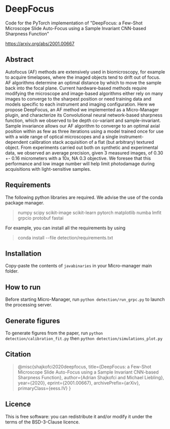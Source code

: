 # DeepFocus
Code for the PyTorch implementation of "DeepFocus: a Few-Shot Microscope Slide Auto-Focus using a Sample Invariant CNN-based Sharpness Function"

https://arxiv.org/abs/2001.00667

## Abstract
Autofocus (AF) methods are extensively used in biomicroscopy, for example to acquire timelapses, where the imaged objects tend to drift out of focus. AF algorithms determine an optimal distance by which to move the sample back into the focal plane. Current hardware-based methods require modifying the microscope and image-based algorithms either rely on many images to converge to the sharpest position or need training data and models specific to each instrument and imaging configuration. Here we propose DeepFocus, an AF method we implemented as a Micro-Manager plugin, and characterize its Convolutional neural network-based sharpness function, which we observed to be depth co-variant and sample-invariant. Sample invariance allows our AF algorithm to converge to an optimal axial position within as few as three iterations using a model trained once for use with a wide range of optical microscopes and a single instrument-dependent calibration stack acquisition of a flat (but arbitrary) textured object. From experiments carried out both on synthetic and experimental data, we observed an average precision, given 3 measured images, of 0.30 +- 0.16 micrometers with a 10x, NA 0.3 objective. We foresee that this performance and low image number will help limit photodamage during acquisitions with light-sensitive samples. 

## Requirements
The following python libraries are required. We advise the use of the conda package manager.
> numpy
> scipy
> scikit-image
> scikit-learn
> pytorch
> matplotlib
> numba
> lmfit
> grpcio
> protobuf
> fastai

For example, you can install all the requirements by using
> conda install --file detection/requirements.txt

## Installation
Copy-paste the contents of `javabinaries` in your Micro-manager main folder.

## How to run
Before starting Micro-Manager, run `python detection/run_grpc.py` to launch the processing server.

## Generate figures
To generate figures from the paper, run `python detection/calibration_fit.py` then `python detection/simulations_plot.py`

## Citation
>@misc{shajkofci2020deepfocus,
>    title={DeepFocus: a Few-Shot Microscope Slide Auto-Focus using a Sample Invariant CNN-based Sharpness Function},
>    author={Adrian Shajkofci and Michael Liebling},
>    year={2020},
>    eprint={2001.00667},
>    archivePrefix={arXiv},
>    primaryClass={eess.IV}
>}
## Licence
This is free software: you can redistribute it and/or modify it under the terms of the BSD-3-Clause licence.
